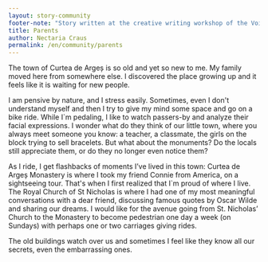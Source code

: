 ```yaml
---
layout: story-community
footer-note: "Story written at the creative writing workshop of the Voice Your Place Summer School: Curtea de Argeș."
title: Parents
author: Nectaria Craus
permalink: /en/community/parents
---
```


The town of Curtea de Argeș is so old and yet so new to me. My family moved here from somewhere else. I discovered the place growing up and it feels like it is waiting for new people.

I am pensive by nature, and I stress easily. Sometimes, even I don't understand myself and then I try to give my mind some space and go on a bike ride. While I`m pedaling, I like to watch passers-by and analyze their facial expressions. I wonder what do they think of our little town, where you always meet someone you know: a teacher, a classmate, the girls on the block trying to sell bracelets. But what about the monuments? Do the locals still appreciate them, or do they no longer even notice them?

As I ride, I get flashbacks of moments I’ve lived in this town: Curtea de Argeș Monastery is where I took my friend Connie from America, on a sightseeing tour. That's when I first realized that I`m proud of where I live. The Royal Church of St Nicholas is where I had one of my most meaningful conversations with a dear friend, discussing famous quotes by Oscar Wilde and sharing our dreams. I would like for the avenue going from St. Nicholas’ Church to the Monastery to become pedestrian one day a week (on Sundays) with perhaps one or two carriages giving rides.

The old buildings watch over us and sometimes I feel like they know all our secrets, even the embarrassing ones.
